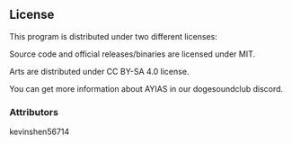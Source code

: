 ## License

This program is distributed under two different licenses:

Source code and official releases/binaries are licensed under MIT. 

Arts are distributed under CC BY-SA 4.0 license.

You can get more information about AYIAS in our dogesoundclub discord.

### Attributors

kevinshen56714

